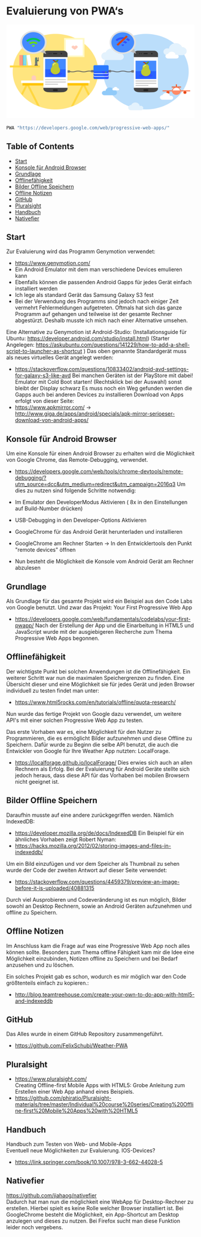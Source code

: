 # Evaluierung von PWA‘s 


<img src="images/pwa-reliable.png" alt="alt text" width="800" height="250">


```bash
PWA "https://developers.google.com/web/progressive-web-apps/"
```

## Table of Contents

  - [Start](#start)
  - [Konsole für Android Browser](#konsole-für-android-browser)
  - [Grundlage](#grundlage)
  - [Offlinefähigkeit](#offlinefähigkeit)
  - [Bilder Offline Speichern](#bilder-offline-speichern)
  - [Offline Notizen](#offline-notizen)
  - [GitHub](#github)
  - [Pluralsight](#pluralsight)
  - [Handbuch](#handbuch)
  - [Nativefier](#nativefier)
  
## Start


Zur Evaluierung wird das Programm Genymotion verwendet:
- https://www.genymotion.com/
- Ein Android Emulator mit dem man verschiedene Devices emulieren kann
- Ebenfalls können die passenden Android Gapps für jedes Gerät einfach installiert werden
-  Ich lege als standard Gerät das Samsung Galaxy S3 fest
- Bei der Verwendung des Programms sind jedoch nach einiger Zeit vermehrt Fehlermeldungen aufgetreten. Oftmals hat sich das ganze Programm auf gehangen und teilweise ist der gesamte Rechner abgestürzt. Deshalb musste ich mich nach einer Alternative umsehen.

Eine Alternative zu Genymotion ist Android-Studio:
(Installationsguide für Ubuntu: https://developer.android.com/studio/install.html)
(Starter Angelegen: https://askubuntu.com/questions/141229/how-to-add-a-shell-script-to-launcher-as-shortcut )
Das oben genannte Standardgerät muss als neues virtuelles Gerät angelegt werden:
- https://stackoverflow.com/questions/10833402/android-avd-settings-for-galaxy-s3-like-avd
Bei manchen Geräten ist der PlayStore mit dabei!
Emulator mit Cold Boot starten! (Rechtsklick bei der Auswahl) sonst bleibt der Display schwarz
Es muss noch ein Weg gefunden werden die Gapps auch bei anderen Devices zu installieren
Download von Apps erfolgt von dieser Seite: 
- https://www.apkmirror.com/
→ http://www.giga.de/apps/android/specials/apk-mirror-serioeser-download-von-android-apps/

## Konsole für Android Browser

Um eine Konsole für einen Android Browser zu erhalten wird die Möglichkeit von Google Chrome, das Remote-Debugging, verwendet. 
- https://developers.google.com/web/tools/chrome-devtools/remote-debugging/?utm_source=dcc&utm_medium=redirect&utm_campaign=2016q3
Um dies zu nutzen sind folgende Schritte notwendig:

- Im Emulator den DeveloperModus Aktivieren 
	( 8x in den Einstellungen auf Build-Number drücken)
- USB-Debugging in den Developer-Options Aktivieren 
- GoogleChrome für das Android Gerät herunterladen und installieren
- GoogleChrome am Rechner Starten
	-> In den Entwicklertools den Punkt "remote devices" öffnen 
- Nun besteht die Möglichkeit die Konsole vom Android Gerät am Rechner abzulesen

## Grundlage

Als Grundlage für das gesamte Projekt wird ein Beispiel aus den Code Labs von Google benutzt.
Und zwar das Projekt: 
Your First Progressive Web App
- https://developers.google.com/web/fundamentals/codelabs/your-first-pwapp/
Nach der Erstellung der App und die Einarbeitung in HTML5 und JavaScript wurde mit der ausgiebigeren Recherche zum Thema Progressive Web Apps begonnen.

## Offlinefähigkeit

Der wichtigste Punkt bei solchen Anwendungen ist die Offlinefähigkeit.
Ein weiterer Schritt war nun die maximalen Speichergrenzen zu finden.
Eine Übersicht dieser und eine Möglichkeit sie für jedes Gerät und jeden Browser individuell zu testen findet man unter:
- https://www.html5rocks.com/en/tutorials/offline/quota-research/

Nun wurde das fertige Projekt von Google dazu verwendet, um weitere API's mit einer solchen Progressive Web App zu testen.

Das erste Vorhaben war es, eine Möglichkeit für den Nutzer zu Programmieren, die es ermöglicht Bilder aufzunehmen und diese Offline zu Speichern.
Dafür wurde zu Beginn die selbe API benutzt, die auch die Entwickler von Google für Ihre Weather App nutzten: LocalForage.
- https://localforage.github.io/localForage/
Dies erwies sich auch an allen Rechnern als Erfolg.
Bei der Evaluierung für Android Geräte stellte sich jedoch heraus, dass diese API für das Vorhaben bei mobilen Browsern nicht geeignet ist.

## Bilder Offline Speichern

Daraufhin musste auf eine andere zurückgegriffen werden. Nämlich IndexedDB:
- https://developer.mozilla.org/de/docs/IndexedDB
Ein Beispiel für ein ähnliches Vorhaben zeigt Robert Nyman:
- https://hacks.mozilla.org/2012/02/storing-images-and-files-in-indexeddb/
		
Um ein Bild einzufügen und vor dem Speicher als Thumbnail zu sehen wurde der Code der zweiten Antwort auf dieser Seite verwendet:
- https://stackoverflow.com/questions/4459379/preview-an-image-before-it-is-uploaded/40881315

Durch viel Ausprobieren und Codeveränderung ist es nun möglich, Bilder sowohl an Desktop Rechnern, sowie an Android Geräten aufzunehmen und offline zu Speichern.

## Offline Notizen

Im Anschluss kam die Frage auf was eine Progressive Web App noch alles können sollte.
Besonders zum Thema offline Fähigkeit kam mir die Idee eine Möglichkeit einzubinden, Notizen offline zu Speichern und bei Bedarf anzusehen und zu löschen.

Ein solches Projekt gab es schon, wodurch es mir möglich war den Code größtenteils einfach zu kopieren.:


- http://blog.teamtreehouse.com/create-your-own-to-do-app-with-html5-and-indexeddb


## GitHub

Das Alles wurde in einem GitHub Repository zusammengeführt.
- https://github.com/FelixSchubi/Weather-PWA




## Pluralsight 

- https://www.pluralsight.com/ <br/>
Creating Offline-first Mobile Apps with HTML5:
Grobe Anleitung zum Erstellen einer Web App anhand eines Beispiels.
- https://github.com/phiratio/Pluralsight-materials/tree/master/Individual%20course%20series/Creating%20Offline-first%20Mobile%20Apps%20with%20HTML5


## Handbuch
Handbuch zum Testen von Web- und Mobile-Apps <br/>
Eventuell neue Möglichkeiten zur Evaluierung. IOS-Devices?
- https://link.springer.com/book/10.1007/978-3-662-44028-5

## Nativefier 

https://github.com/jiahaog/nativefier <br/>
Dadurch hat man nun die möglichkeit eine WebApp für Desktop-Rechner zu erstellen. Hierbei spielt es keine Rolle welcher Browser installiert ist.
Bei GoogleChrome besteht die Möglichkeit, ein App-Shortcut am Desktop anzulegen und dieses zu nutzen. Bei Firefox sucht man diese Funktion leider noch vergebens.  



